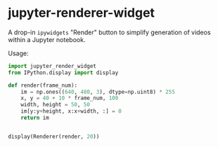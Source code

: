 # jupyter-renderer-widget

A drop-in `ipywidgets` "Render" button to simplify generation of videos within a Jupyter notebook.

Usage:

```python
import jupyter_render_widget
from IPython.display import display

def render(frame_num):
    im = np.ones((640, 480, 3), dtype=np.uint8) * 255
    x, y = 40 + 10 * frame_num, 100
    width, height = 50, 50
    im[y:y+height, x:x+width, :] = 0
    return im


display(Renderer(render, 20))
```
